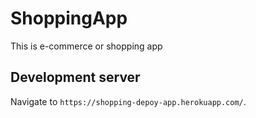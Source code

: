 # ShoppingApp

This is e-commerce or shopping app

## Development server

Navigate to `https://shopping-depoy-app.herokuapp.com/`. 


